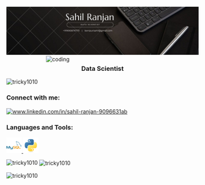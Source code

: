 ![logo](https://github.com/Tricky1010/Tricky1010/blob/main/1.jpg)
<img align="right" alt="coding" width="400" src="https://user-images.githubusercontent.com/55389276/140866485-8fb1c876-9a8f-4d6a-98dc-08c4981eaf70.gif">

<h3 align="center">Data Scientist</h3>

<p align="left"> <img src="https://komarev.com/ghpvc/?username=tricky1010&label=Profile%20views&color=0e75b6&style=flat" alt="tricky1010" /> </p>

<h3 align="left">Connect with me:</h3>
<p align="left">
<a href="https://linkedin.com/in/www.linkedin.com/in/sahil-ranjan-9096631ab" target="blank"><img align="center" src="https://raw.githubusercontent.com/rahuldkjain/github-profile-readme-generator/master/src/images/icons/Social/linked-in-alt.svg" alt="www.linkedin.com/in/sahil-ranjan-9096631ab" height="30" width="40" /></a>
</p>

<h3 align="left">Languages and Tools:</h3>
<p align="left"> <a href="https://www.mysql.com/" target="_blank" rel="noreferrer"> <img src="https://raw.githubusercontent.com/devicons/devicon/master/icons/mysql/mysql-original-wordmark.svg" alt="mysql" width="40" height="40"/> </a> <a href="https://www.python.org" target="_blank" rel="noreferrer"> <img src="https://raw.githubusercontent.com/devicons/devicon/master/icons/python/python-original.svg" alt="python" width="40" height="40"/> </a> </p>

<p><img align="left" src="https://github-readme-stats.vercel.app/api/top-langs?username=tricky1010&show_icons=true&locale=en&layout=compact" alt="tricky1010" /></p>

<p>&nbsp;<img align="center" src="https://github-readme-stats.vercel.app/api?username=tricky1010&show_icons=true&locale=en" alt="tricky1010" /></p>

<p><img align="center" src="https://github-readme-streak-stats.herokuapp.com/?user=tricky1010&" alt="tricky1010" /></p>
